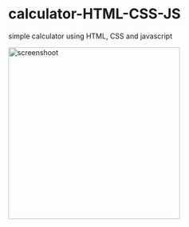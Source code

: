 # calculator-HTML-CSS-JS

simple calculator using HTML, CSS and javascript

<img width="344" alt="screenshoot" src="https://user-images.githubusercontent.com/59907815/84579121-c2eeef00-ada1-11ea-8959-e7326bf06eb0.png">
